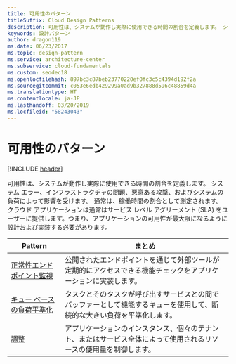 ```yaml
---
title: 可用性のパターン
titleSuffix: Cloud Design Patterns
description: 可用性は、システムが動作し実際に使用できる時間の割合を定義します。 システム エラー、インフラストラクチャの問題、悪意ある攻撃、およびシステムの負荷によって影響を受けます。 通常は、稼働時間の割合として測定されます。 クラウド アプリケーションは通常はサービス レベル アグリーメント (SLA) をユーザーに提供します。つまり、アプリケーションの可用性が最大限になるように設計および実装する必要があります。
keywords: 設計パターン
author: dragon119
ms.date: 06/23/2017
ms.topic: design-pattern
ms.service: architecture-center
ms.subservice: cloud-fundamentals
ms.custom: seodec18
ms.openlocfilehash: 897bc3c87beb23770220ef0fc3c5c4394d192f2a
ms.sourcegitcommit: c053e6edb429299a0ad9b327888d596c48859d4a
ms.translationtype: HT
ms.contentlocale: ja-JP
ms.lasthandoff: 03/20/2019
ms.locfileid: "58243043"
---
```

# <a name="availability-patterns"></a>可用性のパターン

[!INCLUDE [header](../../_includes/header.md)]

可用性は、システムが動作し実際に使用できる時間の割合を定義します。 システム エラー、インフラストラクチャの問題、悪意ある攻撃、およびシステムの負荷によって影響を受けます。 通常は、稼働時間の割合として測定されます。 クラウド アプリケーションは通常はサービス レベル アグリーメント (SLA) をユーザーに提供します。つまり、アプリケーションの可用性が最大限になるように設計および実装する必要があります。

|                            Pattern                             |                                                           まとめ                                                            |
|----------------------------------------------------------------|------------------------------------------------------------------------------------------------------------------------------|
| [正常性エンドポイント監視](../health-endpoint-monitoring.md) | 公開されたエンドポイントを通じて外部ツールが定期的にアクセスできる機能チェックをアプリケーションに実装します。 |
|  [キュー ベースの負荷平準化](../queue-based-load-leveling.md)  | タスクとそのタスクが呼び出すサービスとの間でバッファーとして機能するキューを使用して、断続的な大きい負荷を平準化します。  |
|                 [調整](../throttling.md)                 |   アプリケーションのインスタンス、個々のテナント、またはサービス全体によって使用されるリソースの使用量を制御します。    |
